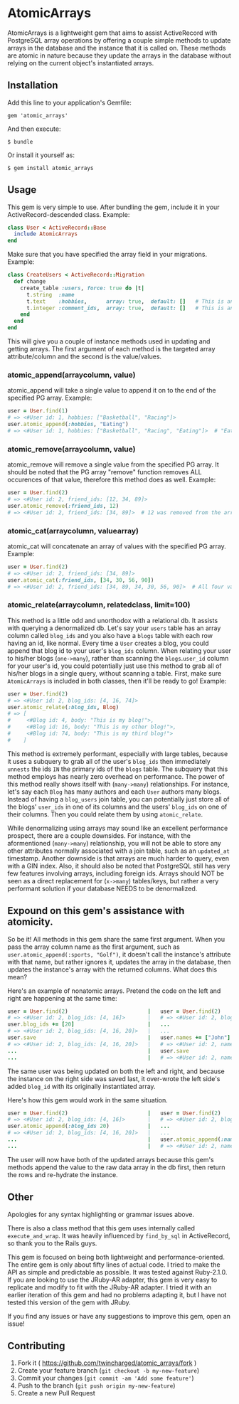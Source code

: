# AtomicArrays

AtomicArrays is a lightweight gem that aims to assist ActiveRecord with PostgreSQL array operations by offering a couple simple methods to update arrays in the database and the instance that it is called on. These methods are atomic in nature because they update the arrays in the database without relying on the current object's instantiated arrays.

## Installation

Add this line to your application's Gemfile:

    gem 'atomic_arrays'

And then execute:

    $ bundle

Or install it yourself as:

    $ gem install atomic_arrays

## Usage
This gem is very simple to use. After bundling the gem, include it in your ActiveRecord-descended class. Example:
```ruby
class User < ActiveRecord::Base
  include AtomicArrays
end
```
Make sure that you have specified the array field in your migrations. Example:
```ruby
class CreateUsers < ActiveRecord::Migration
  def change
    create_table :users, force: true do |t|
      t.string  :name
      t.text    :hobbies,      array: true,  default: []   # This is an array of strings
      t.integer :comment_ids,  array: true,  default: []   # This is an array of ints
    end
  end
end
```

This will give you a couple of instance methods used in updating and getting arrays. The first argument of each method is the targeted array attribute/column and the second is the value/values.

### atomic_append(arraycolumn, value)
atomic_append will take a single value to append it on to the end of the specified PG array. Example:
```ruby
user = User.find(1)
# => <#User id: 1, hobbies: ["Basketball", "Racing"]>
user.atomic_append(:hobbies, "Eating")
# => <#User id: 1, hobbies: ["Basketball", "Racing", "Eating"]>  # "Eating" was appended to the array in the db.
```

### atomic_remove(arraycolumn, value)
atomic_remove will remove a single value from the specified PG array. It should be noted that the PG array "remove" function removes ALL occurences of that value, therefore this method does as well. Example:
```ruby
user = User.find(2)
# => <#User id: 2, friend_ids: [12, 34, 89]>
user.atomic_remove(:friend_ids, 12)
# => <#User id: 2, friend_ids: [34, 89]>  # 12 was removed from the array in the db.
```

### atomic_cat(arraycolumn, valuearray)
atomic_cat will concatenate an array of values with the specified PG array. Example:
```ruby
user = User.find(2)
# => <#User id: 2, friend_ids: [34, 89]>
user.atomic_cat(:friend_ids, [34, 30, 56, 90])
# => <#User id: 2, friend_ids: [34, 89, 34, 30, 56, 90]>  # All four values were concatenated with the array in the db.
```

### atomic_relate(arraycolumn, relatedclass, limit=100)
This method is a little odd and unorthodox with a relational db. It assists with querying a denormalized db. Let's say your `users` table has an array column called `blog_ids` and you also have a `blogs` table with each row having an id, like normal. Every time a `User` creates a blog, you could append that blog id to your user's `blog_ids` column. When relating your user to his/her blogs (`one->many`), rather than scanning the `blogs`.`user_id` column for your user's id, you could potentially just use this method to grab all of his/her blogs in a single query, without scanning a table. First, make sure `AtomicArrays` is included in both classes, then it'll be ready to go! Example:
```ruby
user = User.find(2)
# => <#User id: 2, blog_ids: [4, 16, 74]>
user.atomic_relate(:blog_ids, Blog)
# => [
#     <#Blog id: 4, body: "This is my blog!">,
#     <#Blog id: 16, body: "This is my other blog!">,
#     <#Blog id: 74, body: "This is my third blog!">
#    ]
```
This method is extremely performant, especially with large tables, because it uses a subquery to grab all of the user's `blog_ids` then immediately `unnests` the ids `IN` the primary ids of the `blogs` table. The subquery that this method employs has nearly zero overhead on performance. The power of this method really shows itself with (`many->many`) relationships. For instance, let's say each `Blog` has many authors and each `User` authors many blogs. Instead of having a `blog_users` join table, you can potentially just store all of the blogs' `user_ids` in one of its columns and the users' `blog_ids` on one of their columns. Then you could relate them by using `atomic_relate`.

While denormalizing using arrays may sound like an excellent performance prospect, there are a couple downsides. For instance, with the aformentioned (`many->many`) relationship, you will not be able to store any other attributes normally associated with a join table, such as an `updated_at` timestamp. Another downside is that arrays are much harder to query, even with a GIN index. Also, it should also be noted that PostgreSQL still has very few features involving arrays, including foreign ids. Arrays should NOT be seen as a direct replacement for (`x->many`) tables/keys, but rather a very performant solution if your database NEEDS to be denormalized.


## Expound on this gem's assistance with atomicity.
So be it! All methods in this gem share the same first argument. When you pass the array column name as the first argument, such as `user.atomic_append(:sports, "Golf")`, it doesn't call the instance's attribute with that name, but rather ignores it, updates the array in the database, then updates the instance's array with the returned columns. What does this mean?

Here's an example of nonatomic arrays. Pretend the code on the left and right are happening at the same time:
```ruby
user = User.find(2)                         |   user = User.find(2)
# => <#User id: 2, blog_ids: [4, 16]>       |   # => <#User id: 2, blog_ids: [4, 16]>
user.blog_ids += [20]                       |   ...  
# => <#User id: 2, blog_ids: [4, 16, 20]>   |   ...
user.save                                   |   user.names += ["John"]
# => <#User id: 2, blog_ids: [4, 16, 20]>   |   # => <#User id: 2, names: ["John"], blog_ids: [4, 16]>
...                                         |   user.save
...                                         |   # => <#User id: 2, names: ["John"], blog_ids: [4, 16]>
```
The same user was being updated on both the left and right, and because the instance on the right side was saved last, it over-wrote the left side's added `blog_id` with its originally instantiated array.

Here's how this gem would work in the same situation.
```ruby
user = User.find(2)                         |   user = User.find(2)
# => <#User id: 2, blog_ids: [4, 16]>       |   # => <#User id: 2, blog_ids: [4, 16]>
user.atomic_append(:blog_ids 20)            |   ...
# => <#User id: 2, blog_ids: [4, 16, 20]>   |   ...
...                                         |   user.atomic_append(:names, "John")
...                                         |   # => <#User id: 2, names: ["John"], blog_ids: [4, 16, 20]>
```
The user will now have both of the updated arrays because this gem's methods append the value to the raw data array in the db first, then return the rows and re-hydrate the instance.

## Other

Apologies for any syntax highlighting or grammar issues above.

There is also a class method that this gem uses internally called `execute_and_wrap`. It was heavily influenced by `find_by_sql` in ActiveRecord, so thank you to the Rails guys.

This gem is focused on being both lightweight and performance-oriented. The entire gem is only about fifty lines of actual code. I tried to make the API as simple and predictable as possible. It was tested against Ruby-2.1.0. If you are looking to use the JRuby-AR adapter, this gem is very easy to replicate and modify to fit with the JRuby-AR adapter. I tried it with an earlier iteration of this gem and had no problems adapting it, but I have not tested this version of the gem with JRuby.


If you find any issues or have any suggestions to improve this gem, open an issue!



## Contributing

1. Fork it ( https://github.com/twincharged/atomic_arrays/fork )
2. Create your feature branch (`git checkout -b my-new-feature`)
3. Commit your changes (`git commit -am 'Add some feature'`)
4. Push to the branch (`git push origin my-new-feature`)
5. Create a new Pull Request
